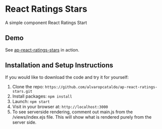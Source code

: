 # React Ratings Stars

A simple component React Ratings Start

## Demo
See [ap-react-ratings-stars](https://blog.alvaropena.cl/labs/react/ap-react-rating-stars/) in action.

## Installation and Setup Instructions

If you would like to download the code and try it for yourself:

1. Clone the repo: `https://github.com/alvaropcataldo/ap-react-ratings-stars.git`
2. Install packages: `npm install`
3. Launch: `npm start`
4. Visit in your browser at: `http://localhost:3000`
5. To see serverside rendering, comment out main.js from the /views/index.ejs file. This will show what is rendered purely from the server side.
